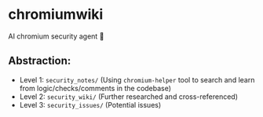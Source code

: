 # chromiumwiki

AI chromium security agent 🦆

## Abstraction:
- Level 1: `security_notes/` (Using `chromium-helper` tool to search and learn from logic/checks/comments in the codebase)
- Level 2: `security_wiki/` (Further researched and cross-referenced)
- Level 3: `security_issues/` (Potential issues)
